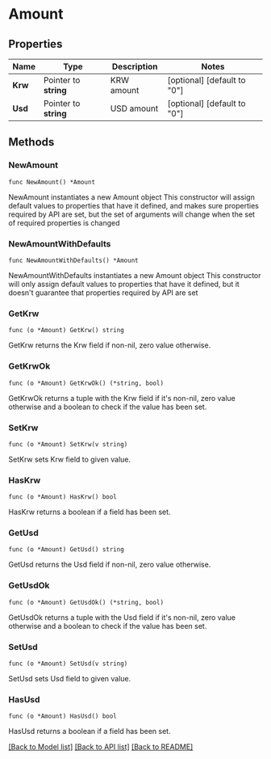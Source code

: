 # Amount

## Properties

Name | Type | Description | Notes
------------ | ------------- | ------------- | -------------
**Krw** | Pointer to **string** | KRW amount | [optional] [default to "0"]
**Usd** | Pointer to **string** | USD amount | [optional] [default to "0"]

## Methods

### NewAmount

`func NewAmount() *Amount`

NewAmount instantiates a new Amount object
This constructor will assign default values to properties that have it defined,
and makes sure properties required by API are set, but the set of arguments
will change when the set of required properties is changed

### NewAmountWithDefaults

`func NewAmountWithDefaults() *Amount`

NewAmountWithDefaults instantiates a new Amount object
This constructor will only assign default values to properties that have it defined,
but it doesn't guarantee that properties required by API are set

### GetKrw

`func (o *Amount) GetKrw() string`

GetKrw returns the Krw field if non-nil, zero value otherwise.

### GetKrwOk

`func (o *Amount) GetKrwOk() (*string, bool)`

GetKrwOk returns a tuple with the Krw field if it's non-nil, zero value otherwise
and a boolean to check if the value has been set.

### SetKrw

`func (o *Amount) SetKrw(v string)`

SetKrw sets Krw field to given value.

### HasKrw

`func (o *Amount) HasKrw() bool`

HasKrw returns a boolean if a field has been set.

### GetUsd

`func (o *Amount) GetUsd() string`

GetUsd returns the Usd field if non-nil, zero value otherwise.

### GetUsdOk

`func (o *Amount) GetUsdOk() (*string, bool)`

GetUsdOk returns a tuple with the Usd field if it's non-nil, zero value otherwise
and a boolean to check if the value has been set.

### SetUsd

`func (o *Amount) SetUsd(v string)`

SetUsd sets Usd field to given value.

### HasUsd

`func (o *Amount) HasUsd() bool`

HasUsd returns a boolean if a field has been set.


[[Back to Model list]](../README.md#documentation-for-models) [[Back to API list]](../README.md#documentation-for-api-endpoints) [[Back to README]](../README.md)


